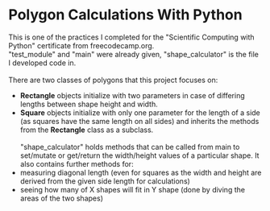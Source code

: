 # Polygon Calculations With Python
This is one of the practices I completed for the "Scientific Computing with Python" certificate from freecodecamp.org. <br>
"test_module" and "main" were already given, "shape_calculator" is the file I developed code in. <br><br>
There are two classes of polygons that this project focuses on: <br>
- **Rectangle** objects initialize with two parameters in case of differing lengths between shape height and width. <br>
- **Square** objects initialize with only one parameter for the length of a side (as squares have the same length on all sides) and inherits the methods from the **Rectangle** class as a subclass. <br><br> "shape_calculator" holds methods that can be called from main to set/mutate or get/return the width/height values of a particular shape. It also contains further methods for: <br>
- measuring diagonal length (even for squares as the width and height are derived from the given side length for calculations)
- seeing how many of X shapes will fit in Y shape (done by diving the areas of the two shapes)
